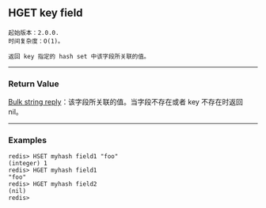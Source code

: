 ## HGET key field

    起始版本：2.0.0.
    时间复杂度：O(1)。

    返回 key 指定的 hash set 中该字段所关联的值。

---

### Return Value

[Bulk string reply](../topics/protocol.md#resp-bulk-strings)：该字段所关联的值。当字段不存在或者 key 不存在时返回 nil。

---

### Examples

```
redis> HSET myhash field1 "foo"
(integer) 1
redis> HGET myhash field1
"foo"
redis> HGET myhash field2
(nil)
redis> 
```
